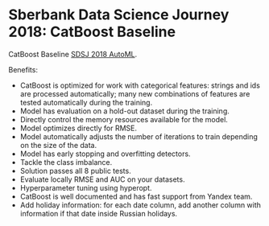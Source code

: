 # Sberbank Data Science Journey 2018: CatBoost Baseline
CatBoost Baseline [SDSJ 2018 AutoML](http://sdsj.sberbank.ai/).

Benefits: 
* CatBoost is optimized for work with categorical features: strings and ids are processed automatically; many new combinations of features are tested automatically during the training. 
* Model has evaluation on a hold-out dataset during the training. 
* Directly control the memory resources available for the model.  
* Model optimizes directly for RMSE.
* Model automatically adjusts the number of iterations to train depending on the size of the data. 
* Model has early stopping and overfitting detectors. 
* Tackle the class imbalance. 
* Solution passes all 8 public tests. 
* Evaluate locally RMSE and AUC on your datasets. 
* Hyperparameter tuning using hyperopt. 
* CatBoost is well documented and has fast support from Yandex team. 
* Add holiday information: for each date column, add another column with information if that date inside Russian holidays.
